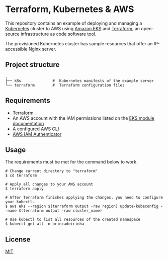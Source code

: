 
# Terraform, Kubernetes & AWS

This repository contains an example of deploying and managing a [Kubernetes](https://kubernetes.io/) cluster to AWS using [Amazon EKS](https://aws.amazon.com/eks) and [Terraform](https://www.terraform.io/), an open-source infrastructure as code software tool. 

The provisioned Kubernetes cluster has sample resources that offer an IP-accessible Nginx server.

## Project structure
    .
    ├── k8s              #  Kubernetes manifests of the example server
    └── terraform        #  Terraform configuration files

## Requirements

- Terraform
- An  AWS account with the IAM permissions listed on the  [EKS module documentation](https://github.com/terraform-aws-modules/terraform-aws-eks/blob/master/docs/iam-permissions.md)
- A configured [AWS CLI](https://docs.aws.amazon.com/cli/latest/userguide/cli-chap-install.html)
- [AWS IAM Authenticator](https://docs.aws.amazon.com/eks/latest/userguide/install-aws-iam-authenticator.html)

## Usage

The requirements must be met for the command below to work.

    # Change current directory to "terraform"
    $ cd terraform
    
    # Apply all changes to your AWS account
    $ terraform apply
	
    # After Terraform finishes applying the changes, you need to configure your kubectl.
    $ aws eks --region $(terraform output -raw region) update-kubeconfig --name $(terraform output -raw cluster_name)
   
    # Use kubectl to list all resources of the created namespace
    $ kubectl get all -n brincadeirinha

## License

[MIT](https://github.com/iammateus/terraform-kubernetes-aws/blob/main/LICENSE)
